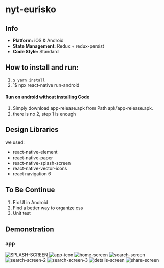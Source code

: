 # nyt-eurisko

## Info
* **Platform:** iOS & Android
* **State Management:** Redux + redux-persist
* **Code Style:** Standard
## How to install and run:
1. `$ yarn install`
2. `$ npx react-native run-android


#### Run on android without installing Code
1. Simply download app-release.apk from Path apk/app-release.apk.
2. there is no 2, step 1 is enough

## Design Libraries
we used:
- react-native-element
- react-native-paper
- react-native-splash-screen
- react-native-vector-icons
- react navigation 6


## To Be Continue
1. Fix UI in Android
2. Find a better way to organize css
3. Unit test


## Demonstration
### app
![SPLASH-SCREEN](https://i.ibb.co/zNNtxC4/Whats-App-Image-2022-02-26-at-12-51-17-AM-1-google-pixel4-clearlywhite-portrait.png)
![app-icon](https://i.ibb.co/HVfSLk2/Whats-App-Image-2022-02-26-at-12-51-17-AM-google-pixel4-clearlywhite-portrait.png)
![home-screen](https://i.ibb.co/5k9pZYZ/Whats-App-Image-2022-02-26-at-12-51-16-AM-google-pixel4-clearlywhite-portrait.png)
![search-screen](https://i.ibb.co/DfQbDfK/Whats-App-Image-2022-02-26-at-12-51-16-AM-1-google-pixel4-clearlywhite-portrait.png)
![search-screen-2](https://i.ibb.co/82xVpJ6/Whats-App-Image-2022-02-26-at-12-51-15-AM-google-pixel4-clearlywhite-portrait.png)
![search-screen-3](https://i.ibb.co/cTYsLdn/Whats-App-Image-2022-02-26-at-12-51-15-AM-1-google-pixel4-clearlywhite-portrait.png)
![details-screen](https://i.ibb.co/CwDGF3y/Whats-App-Image-2022-02-26-at-12-51-14-AM-google-pixel4-clearlywhite-portrait.png)
![share-screen](https://i.ibb.co/VjSLLdv/Whats-App-Image-2022-02-26-at-12-51-14-AM-1-google-pixel4-clearlywhite-portrait.png)
